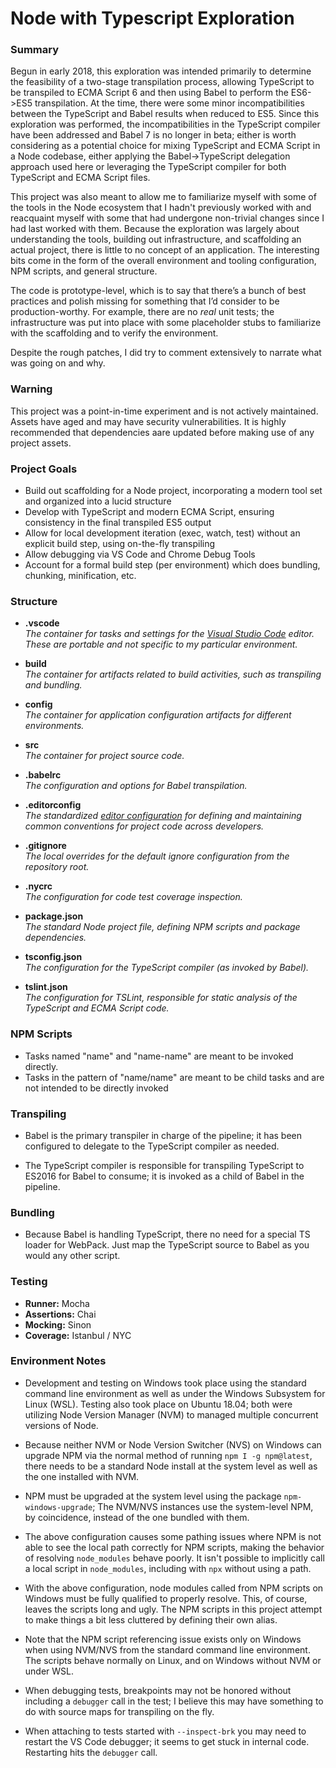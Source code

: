 # Node with Typescript Exploration

### Summary

Begun in early 2018, this exploration was intended primarily to determine the feasibility of a two-stage transpilation process, allowing TypeScript to be transpiled to ECMA Script 6 and then using Babel to perform the ES6->ES5 transpilation.  At the time, there were some minor incompatibilities between the TypeScript and Babel results when reduced to ES5.  Since this exploration was performed, the incompatibilities in the TypeScript compiler have been addressed and Babel 7 is no longer in beta; either is worth considering as a potential choice for mixing TypeScript and ECMA Script in a Node codebase, either applying the Babel->TypeScript delegation approach used here or leveraging the TypeScript compiler for both TypeScript and ECMA Script files.

This project was also meant to allow me to familiarize myself with some of the tools in the Node ecosystem that I hadn't previously worked with and reacquaint myself with some that had undergone non-trivial changes since I had last worked with them.  Because the exploration was largely about understanding the tools, building out infrastructure, and scaffolding an actual project, there is little to no concept of an application.  The interesting bits come in the form of the overall environment and tooling configuration, NPM scripts, and general structure.

The code is prototype-level, which is to say that there’s a bunch of best practices and polish missing for something that I’d consider to be production-worthy.  For example, there are no *real* unit tests; the infrastructure was put into place with some placeholder stubs to familiarize with the scaffolding and to verify the environment.

Despite the rough patches, I did try to comment extensively to narrate what was going on and why.

### Warning

This project was a point-in-time experiment and is not actively maintained.  Assets have aged and may have security vulnerabilities.  It is highly recommended that dependencies aare updated before making use of any project assets.

### Project Goals

- Build out scaffolding for a Node project, incorporating a modern tool set and organized into a lucid structure
- Develop with TypeScript and modern ECMA Script, ensuring consistency in the final transpiled ES5 output
- Allow for local development iteration (exec, watch, test) without an explicit build step, using on-the-fly transpiling
- Allow debugging via VS Code and Chrome Debug Tools
- Account for a formal build step (per environment) which does bundling, chunking, minification, etc.

### Structure

* **.vscode**  
  _The container for tasks and settings for the [Visual Studio Code](https://code.visualstudio.com/) editor.  These are portable and not specific to my particular environment._

* **build**  
  _The container for artifacts related to build activities, such as transpiling and bundling._

* **config**  
  _The container for application configuration artifacts for different environments._

* **src**  
  _The container for project source code._

* **.babelrc**  
  _The configuration and options for Babel transpilation._

* **.editorconfig**  
  _The standardized [editor configuration](https://editorconfig.org/) for defining and maintaining common conventions for project code across developers._

* **.gitignore**  
  _The local overrides for the default ignore configuration from the repository root._

* **.nycrc**  
  _The configuration for code test coverage inspection._

* **package.json**  
  _The standard Node project file, defining NPM scripts and package dependencies._

* **tsconfig.json**  
  _The configuration for the TypeScript compiler (as invoked by Babel)._

* **tslint.json**  
  _The configuration for TSLint, responsible for static analysis of the TypeScript and ECMA Script code._

### NPM Scripts

- Tasks named "name" and "name-name" are meant to be invoked directly.
- Tasks in the pattern of "name/name" are meant to be child tasks and are not intended to be directly invoked

### Transpiling

- Babel is the primary transpiler in charge of the pipeline; it has been configured to delegate to the TypeScript compiler as needed.

- The TypeScript compiler is responsible for transpiling TypeScript to ES2016 for Babel to consume; it is invoked as a child of Babel in the pipeline.

### Bundling

- Because Babel is handling TypeScript, there no need for a special TS loader for WebPack.  Just map the TypeScript source to Babel as you would any other script.

### Testing

- **Runner:**  Mocha
- **Assertions:**  Chai
- **Mocking:**  Sinon
- **Coverage:** Istanbul / NYC

### Environment Notes

- Development and testing on Windows took place using the standard command line environment as well as under the Windows Subsystem for Linux (WSL).  Testing also took place on Ubuntu 18.04; both were utilizing Node Version Manager (NVM) to managed multiple concurrent versions of Node.

- Because neither NVM or Node Version Switcher (NVS) on Windows can upgrade NPM via the normal method of running `npm I -g npm@latest`, there needs to be a standard Node install at the system level as well as the one installed with NVM.

- NPM must be upgraded at the system level using the package `npm-windows-upgrade`;  The NVM/NVS instances use the system-level NPM, by coincidence, instead of the one bundled with them.

- The above configuration causes some pathing issues where NPM is not able to see the local path correctly for NPM scripts, making the behavior of resolving `node_modules` behave poorly.  It isn't possible to implicitly call a local script in `node_modules`, including with `npx` without using a path.

- With the above configuration, node modules called from NPM scripts on Windows must be fully qualified to properly resolve.  This, of course, leaves the scripts long and ugly.  The NPM scripts in this project attempt to make things a bit less cluttered by defining their own alias.

- Note that the NPM script referencing issue exists only on Windows when using NVM/NVS from the standard command line environment.  The scripts behave normally on Linux, and on Windows without NVM or under WSL.

- When debugging tests, breakpoints may not be honored without including a `debugger` call in the test; I believe this may have something to do with source maps for transpiling on the fly.

- When attaching to tests started with `--inspect-brk` you may need to restart the VS Code debugger;  it seems to get stuck in internal code.  Restarting hits the `debugger` call.
